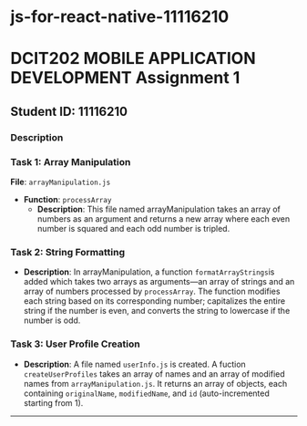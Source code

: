 # js-for-react-native-11116210

# DCIT202 MOBILE APPLICATION DEVELOPMENT Assignment 1

## Student ID: 11116210

### Description

### Task 1: Array Manipulation
**File**: `arrayManipulation.js`
- **Function**: `processArray`
  - **Description**: This file named arrayManipulation takes an array of numbers as an argument and returns a new array where each even number is squared and each odd number is tripled.
  


### Task 2: String Formatting

  - **Description**: In arrayManipulation, a function `formatArrayStrings`is added which takes two arrays as arguments—an array of strings and an array of numbers processed by `processArray`. The function modifies each string based on its corresponding number; capitalizes the entire string if the number is even, and converts the string to lowercase if the number is odd.
  

### Task 3: User Profile Creation

  - **Description**: A file named `userInfo.js` is created. A fuction `createUserProfiles` takes an array of names and an array of modified names from `arrayManipulation.js`. It returns an array of objects, each containing `originalName`, `modifiedName`, and `id` (auto-incremented starting from 1).
  

  
---

